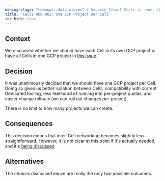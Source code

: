```yaml
---
owning-stage: "~devops::data stores" # because Tenant Scale is under this
title: 'Cells ADR 002: One GCP Project per Cell'
toc_hide: true
---
```


## Context

We discussed whether we should have each Cell in its own GCP project or have all Cells in one GCP project in [this issue](https://gitlab.com/gitlab-com/gl-infra/production-engineering/-/issues/25067).

## Decision

It was unanimously decided that we should have one GCP project per Cell. Doing so gives us better isolation between Cells, compatibility with current Dedicated tooling, less likelihood of running into per-project quotas, and easier change rollouts (we can roll out changes per-project).

There is no limit to how many projects we can create.

## Consequences

This decision means that inter-Cell networking becomes slightly less straightforward. However, it is not clear at this point if it's actually needed, and it's [being discussed](https://gitlab.com/gitlab-com/gl-infra/production-engineering/-/issues/25069)

## Alternatives

The choices discussed above are really the only two possible outcomes.

